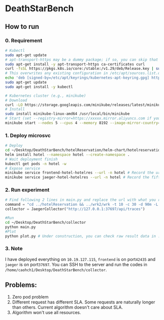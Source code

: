 # DeathStarBench

## How to run

### 0. Requirement
```bash
# Kubectl
sudo apt-get update
# apt-transport-https may be a dummy package; if so, you can skip that package
sudo apt-get install -y apt-transport-https ca-certificates curl
curl -fsSL https://pkgs.k8s.io/core:/stable:/v1.29/deb/Release.key | sudo gpg --dearmor -o /etc/apt/keyrings/kubernetes-apt-keyring.gpg
# This overwrites any existing configuration in /etc/apt/sources.list.d/kubernetes.list
echo 'deb [signed-by=/etc/apt/keyrings/kubernetes-apt-keyring.gpg] https://pkgs.k8s.io/core:/stable:/v1.29/deb/ /' | sudo tee /etc/apt/sources.list.d/kubernetes.list
sudo apt-get update
sudo apt-get install -y kubectl

# Kubernetes cluster (e.g., minikube)
# Download
curl -LO https://storage.googleapis.com/minikube/releases/latest/minikube-linux-amd64 
# Install
sudo install minikube-linux-amd64 /usr/local/bin/minikube 
# Start (set --registry-mirror=https://xxxxx.mirror.aliyuncs.com if you have)
minikube start --nodes 5 --cpus 4 --memory 8192 --image-mirror-country='cn' 
```
### 1. Deploy microsvc
```bash
# Deploy
cd ~/Desktop/DeathStarBench/hotelReservation/helm-chart/hotelreservation
helm install hotel --namespace hotel --create-namespace .
# Wait deployment finish
kubectl get pods -n hotel -w 
# Expose service
minikube service frontend-hotel-hotelres --url -n hotel # Record the url
minikube service jaeger-hotel-hotelres --url -n hotel # Record the fifth url
```

### 2. Run experiment
```python
# Find following 2 lines in main.py and replace the url with what you record
command = "cd ../hotelReservation && ../wrk2/wrk -t 10 -c 30 -d 90m -L -s ./wrk2/scripts/hotel-reservation/mixed-workload_type_1.lua http://127.0.0.1:42435 -R 1000"
collector = JaegerCollector("http://127.0.0.1:37697/api/traces")
```
```bash
#Run
cd ~/Desktop/DeathStarBench/collector
python main.py
#Plot
python plot.py # Under construction, you can check raw result data in ./data/result
```

### 3. Note
I have deployed everything on `10.19.127.115`, `frontend` is on port`42435` and `jaeger` is on port`37697`. You can SSH to the server and run the codes in `/home/caohch1/Desktop/DeathStarBench/collector`.

## Problems:
1. Zero pod problem
2. Different request has different SLA. Some requests are naturally longer than others. Current algorithm doesn't care about SLA.
3. Algorithm won't use all resources. 
